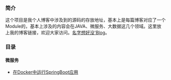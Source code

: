 ### 简介
这个项目是我个人博客中涉及到的源码的存放地址，基本上是每篇博客对应了一个Module的，基本上涉及的内容会在JAVA、微服务、大数据这几个领域。这里放上我的博客链接，欢迎大家访问。[名字想好没'Blog](https://itweknow.cn)。
### 目录
#### 微服务
* [在Docker中运行SpringBoot应用](https://github.com/ganchaoyang/blog/tree/master/springboot-docker)